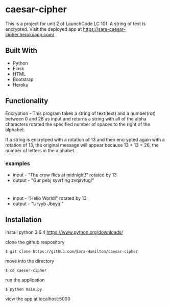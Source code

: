 # caesar-cipher

This is a project for unit 2 of LaunchCode LC 101. A string of text is encrypted. Visit the deployed app at https://sara-caesar-cipher.herokuapp.com/

## Built With
* Python
* Flask
* HTML
* Bootstrap
* Heroku

## Functionality

Encryption - This program takes a string of text(text) and a number(rot) between 0 and 26 as input and returns a string with all of the alpha characters rotated the specified number of spaces to the right of the alphabet.

If a string is encrytped with a rotation of 13 and then encrypted again with a rotation of 13, the original message will appear because 13 + 13 = 26, the number of letters in the alphabet.

### examples
  * input - "The crow flies at midnight!" rotated by 13
  * output - "Gur pebj syvrf ng zvqavtug!"
  #
  * input - "Hello World!" rotated by 13
  * output - "Uryyb Jbeyq!"

## Installation

install python 3.6.4
https://www.python.org/downloads/

clone the github respository
```
$ git clone https://github.com/Sara-Hamilton/caesar-cipher
```
move into the directory
```
$ cd caeser-cipher
```
run the application
```
$ python main.py
```
view the app at localhost:5000
